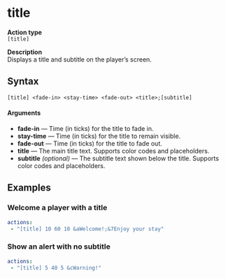 # title

**Action type**
<br>`[title]`

**Description**
<br>Displays a title and subtitle on the player’s screen.

## Syntax
```
[title] <fade-in> <stay-time> <fade-out> <title>;[subtitle]
```
#### Arguments
- **fade-in** — Time (in ticks) for the title to fade in.
- **stay-time** — Time (in ticks) for the title to remain visible.
- **fade-out** — Time (in ticks) for the title to fade out.
- **title** — The main title text. Supports color codes and placeholders.
- **subtitle** *(optional)* — The subtitle text shown below the title. Supports color codes and placeholders.

## Examples

### Welcome a player with a title
```yaml
actions:
 - "[title] 10 60 10 &aWelcome!;&7Enjoy your stay"
```

### Show an alert with no subtitle
```yaml
actions:
 - "[title] 5 40 5 &cWarning!"
```
